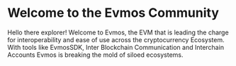 # Welcome to the Evmos Community

Hello there explorer! Welcome to Evmos, the EVM that is leading the charge for interoperability
and ease of use across the cryptocurrency Ecosystem. With tools like EvmosSDK, Inter Blockchain
Communication and Interchain Accounts Evmos is breaking the mold of siloed ecosystems.
